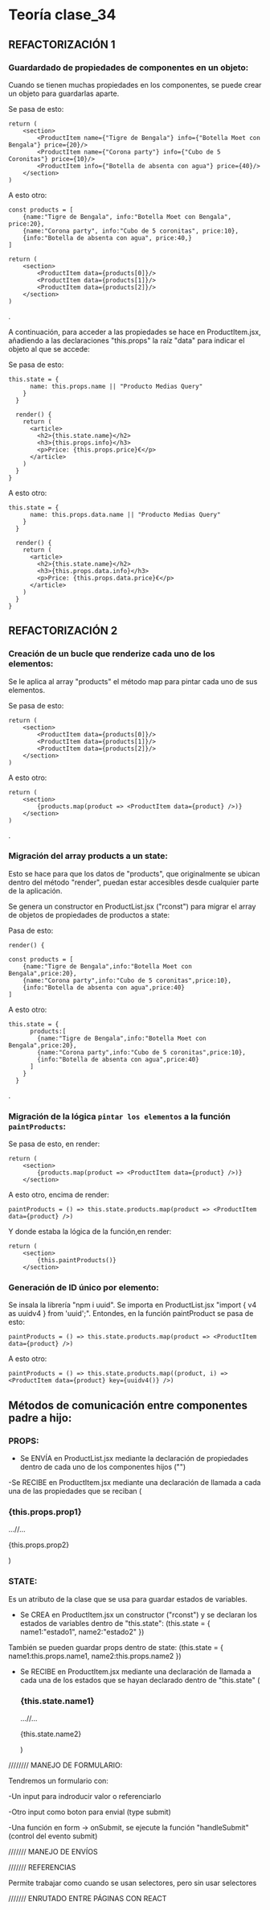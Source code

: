 # Teoría clase_34

## REFACTORIZACIÓN 1

### Guardardado de propiedades de componentes en un objeto:

Cuando se tienen muchas propiedades en los componentes, se puede crear un objeto para guardarlas aparte.

Se pasa de esto:
```
return (
    <section>
        <ProductItem name={"Tigre de Bengala"} info={"Botella Moet con Bengala"} price={20}/>
        <ProductItem name={"Corona party"} info={"Cubo de 5 Coronitas"} price={10}/>
        <ProductItem info={"Botella de absenta con agua"} price={40}/>
    </section>
)
```

A esto otro:
```
const products = [
    {name:"Tigre de Bengala", info:"Botella Moet con Bengala", price:20},
    {name:"Corona party", info:"Cubo de 5 coronitas", price:10},
    {info:"Botella de absenta con agua", price:40,}
]

return (
    <section>
        <ProductItem data={products[0]}/>
        <ProductItem data={products[1]}/>
        <ProductItem data={products[2]}/>
    </section>
)
```
.

A continuación, para acceder a las propiedades se hace en ProductItem.jsx, añadiendo a las declaraciones "this.props" la raíz "data" para indicar el objeto al que se accede:

Se pasa de esto:
```
this.state = {
      name: this.props.name || "Producto Medias Query"
    }
  }

  render() {
    return (
      <article>
        <h2>{this.state.name}</h2>
        <h3>{this.props.info}</h3>
        <p>Price: {this.props.price}€</p>
      </article>
    )
  }
}
```

A esto otro:
```
this.state = {
      name: this.props.data.name || "Producto Medias Query"
    }
  }

  render() {
    return (
      <article>
        <h2>{this.state.name}</h2>
        <h3>{this.props.data.info}</h3>
        <p>Price: {this.props.data.price}€</p>
      </article>
    )
  }
}
```

## REFACTORIZACIÓN 2

### Creación de un bucle que renderize cada uno de los elementos:

Se le aplica al array "products" el método map para pintar cada uno de sus elementos.

Se pasa de esto:
```
return (
    <section>
        <ProductItem data={products[0]}/>
        <ProductItem data={products[1]}/>
        <ProductItem data={products[2]}/>
    </section>
)
```
A esto otro:
```
return (
    <section>
        {products.map(product => <ProductItem data={product} />)}
    </section>
)
```
.
### Migración del array products a un state:

Esto se hace para que los datos de "products", que originalmente se ubican dentro del método "render", puedan estar accesibles desde cualquier parte de la aplicación. 

Se genera un constructor en ProductList.jsx ("rconst") para migrar el array de objetos de propiedades de productos a state:

Pasa de esto:
```
render() {

const products = [
    {name:"Tigre de Bengala",info:"Botella Moet con Bengala",price:20},
    {name:"Corona party",info:"Cubo de 5 coronitas",price:10},
    {info:"Botella de absenta con agua",price:40}
]

```

A esto otro:
```
this.state = {
      products:[
        {name:"Tigre de Bengala",info:"Botella Moet con Bengala",price:20},
        {name:"Corona party",info:"Cubo de 5 coronitas",price:10},
        {info:"Botella de absenta con agua",price:40}
      ]
    }
  }
```
.

### Migración de la lógica `pintar los elementos` a la función `paintProducts`:

Se pasa de esto, en render:
```
return (
    <section>
        {products.map(product => <ProductItem data={product} />)}
    </section>
```
A esto otro, encima de render:
```
paintProducts = () => this.state.products.map(product => <ProductItem data={product} />)
```
Y donde estaba la lógica de la función,en render:
```
return (
    <section>
        {this.paintProducts()}
    </section>
```

### Generación de ID único por elemento:

Se insala la librería "npm i uuid". Se importa en ProductList.jsx "import { v4 as uuidv4 } from 'uuid';". Entondes, en la función paintProduct se pasa de esto:
```
paintProducts = () => this.state.products.map(product => <ProductItem data={product} />)
```
A esto otro:
```
paintProducts = () => this.state.products.map((product, i) => <ProductItem data={product} key={uuidv4()} />)
```



## Métodos de comunicación entre componentes padre a hijo:

### PROPS:

- Se ENVÍA en ProductList.jsx mediante la declaración de propiedades dentro de cada uno de los componentes hijos ("<ProductItem prop1={dato1} prop2={dato2} />")

-Se RECIBE en ProductItem.jsx mediante una declaración de llamada a cada una de las propiedades que se reciban (<h3>{this.props.prop1}</h3>...//... <p>{this.props.prop2}</p>)


### STATE:

Es un atributo de la clase que se usa para guardar estados de variables.

- Se CREA en ProductItem.jsx un constructor ("rconst") y se declaran los estados de variables dentro de "this.state":
(this.state = { name1:"estado1", name2:"estado2" })

También se pueden guardar props dentro de state:
(this.state = { name1:this.props.name1, name2:this.props.name2 })


- Se RECIBE en ProductItem.jsx mediante una declaración de llamada a cada una de los estados que se hayan declarado dentro de "this.state" (<h3>{this.state.name1}</h3>...//... <p>{this.state.name2}</p>)




//////// MANEJO DE FORMULARIO:

Tendremos un formulario con:

-Un input para indroducir valor o referenciarlo

-Otro input como boton para envial (type submit)

-Una función en form -> onSubmit, se ejecute la función "handleSubmit" (control del evento submit)





/////// MANEJO DE ENVÍOS

/////// REFERENCIAS

Permite trabajar como cuando se usan selectores, pero sin usar selectores


/////// ENRUTADO ENTRE PÁGINAS CON REACT